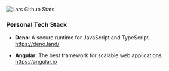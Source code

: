 ![Lars Github Stats](https://github-readme-stats.vercel.app/api?username=larspeterson&count_private=true&show_icons=true&theme=radical)

### Personal Tech Stack

- **Deno**:
A secure runtime for JavaScript and TypeScript.
https://deno.land/

- **Angular**:
The best framework for scalable web applications. 
https://angular.io
